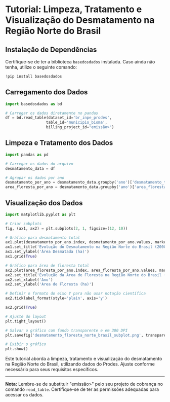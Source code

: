 
# Tutorial: Limpeza, Tratamento e Visualização do Desmatamento na Região Norte do Brasil

## Instalação de Dependências

Certifique-se de ter a biblioteca `basedosdados` instalada. Caso ainda não tenha, utilize o seguinte comando:

```python
!pip install basedosdados
```

## Carregamento dos Dados

```python
import basedosdados as bd

# Carregar os dados diretamente no pandas
df = bd.read_table(dataset_id='br_inpe_prodes',
                  table_id='municipio_bioma',
                  billing_project_id="emissão>")
```

## Limpeza e Tratamento dos Dados

```python
import pandas as pd

# Carregar os dados do arquivo
desmatamento_data = df

# Agrupar os dados por ano
desmatamento_por_ano = desmatamento_data.groupby('ano')['desmatamento_total'].sum()
area_floresta_por_ano = desmatamento_data.groupby('ano')['area_floresta_total'].sum()
```

## Visualização dos Dados

```python
import matplotlib.pyplot as plt

# Criar subplots
fig, (ax1, ax2) = plt.subplots(2, 1, figsize=(12, 10))

# Gráfico para desmatamento total
ax1.plot(desmatamento_por_ano.index, desmatamento_por_ano.values, marker='o', color='red')
ax1.set_title('Evolução do Desmatamento na Região Norte do Brasil (2000-2022)')
ax1.set_ylabel('Área Desmatada (ha)')
ax1.grid(True)

# Gráfico para área de floresta total
ax2.plot(area_floresta_por_ano.index, area_floresta_por_ano.values, marker='s', color='green')
ax2.set_title('Evolução da Área de Floresta na Região Norte do Brasil (2000-2022)')
ax2.set_xlabel('Ano')
ax2.set_ylabel('Área de Floresta (ha)')

# Definir o formato do eixo Y para não usar notação científica
ax2.ticklabel_format(style='plain', axis='y')

ax2.grid(True)

# Ajuste do layout
plt.tight_layout()

# Salvar o gráfico com fundo transparente e em 300 DPI
plt.savefig('desmatamento_floresta_norte_brasil_subplot.png', transparent=True, dpi=300)

# Exibir o gráfico
plt.show()
```

Este tutorial aborda a limpeza, tratamento e visualização do desmatamento na Região Norte do Brasil, utilizando dados do Prodes. Ajuste conforme necessário para seus requisitos específicos.

---

**Nota:** Lembre-se de substituir "emissão>" pelo seu projeto de cobrança no comando `read_table`. Certifique-se de ter as permissões adequadas para acessar os dados.
